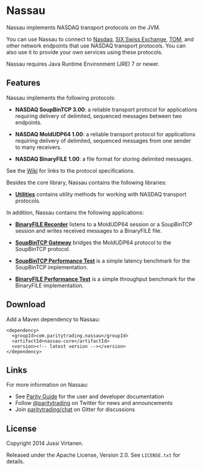 Nassau
======

Nassau implements NASDAQ transport protocols on the JVM.

You can use Nassau to connect to [Nasdaq][], [SIX Swiss Exchange][], [TOM][],
and other network endpoints that use NASDAQ transport protocols. You can also
use it to provide your own services using these protocols.

  [Nasdaq]: http://nasdaq.com
  [SIX Swiss Exchange]: http://six-swiss-exchange.com
  [TOM]: http://tommtf.eu

Nassau requires Java Runtime Environment (JRE) 7 or newer.


Features
--------

Nassau implements the following protocols:

- **NASDAQ SoupBinTCP 3.00**: a reliable transport protocol for applications
  requiring delivery of delimited, sequenced messages between two endpoints.

- **NASDAQ MoldUDP64 1.00**: a reliable transport protocol for applications
  requiring delivery of delimited, sequenced messages from one sender to many
  receivers.

- **NASDAQ BinaryFILE 1.00**: a file format for storing delimited messages.

See the [Wiki][] for links to the protocol specifications.

  [Wiki]: https://github.com/paritytrading/nassau/wiki/

Besides the core library, Nassau contains the following libraries:

- [**Utilities**](libraries/util) contains utility methods for working with
  NASDAQ transport protocols.

In addition, Nassau contains the following applications:

- [**BinaryFILE Recorder**](applications/binaryfile-recorder) listens to a
  MoldUDP64 session or a SoupBinTCP session and writes received messages to
  a BinaryFILE file.

- [**SoupBinTCP Gateway**](applications/soupbintcp-gateway) bridges the
  MoldUDP64 protocol to the SoupBinTCP protocol.

- [**SoupBinTCP Performance Test**](nassau-soupbintcp-perf-test) is a simple
  latency benchmark for the SoupBinTCP implementation.

- [**BinaryFILE Performance Test**](nassau-binaryfile-perf-test) is a simple
  throughput benchmark for the BinaryFILE implementation.


Download
--------

Add a Maven dependency to Nassau:

    <dependency>
      <groupId>com.paritytrading.nassau</groupId>
      <artifactId>nassau-core</artifactId>
      <version><!-- latest version --></version>
    </dependency>


Links
-----

For more information on Nassau:

- See [Parity Guide](https://github.com/paritytrading/documentation) for the
  user and developer documentation
- Follow [@paritytrading](https://twitter.com/paritytrading) on Twitter for
  news and announcements
- Join [paritytrading/chat](https://gitter.im/paritytrading/chat) on Gitter
  for discussions


License
-------

Copyright 2014 Jussi Virtanen.

Released under the Apache License, Version 2.0. See `LICENSE.txt` for details.
